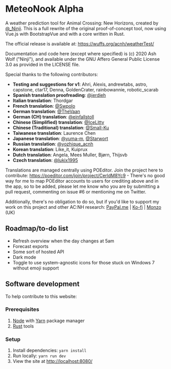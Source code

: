 # MeteoNook Alpha

A weather prediction tool for Animal Crossing: New Horizons, created by [@_Ninji](https://twitter.com/_Ninji). This is a full rewrite of the original proof-of-concept tool, now using Vue.js with BootstrapVue and with a core written in Rust.

The official release is available at: https://wuffs.org/acnh/weatherTest/

Documentation and code here (except where specified) is (c) 2020 Ash Wolf ("Ninji"), and available under the GNU Affero General Public License 3.0 as provided in the LICENSE file.

Special thanks to the following contributors:

- **Testing and suggestions for v1**: Ahri, Alexis, andrewtabs, astro, capstone, ctar17, Denna, GoldenCrater, rainbowannie, robotic_scarab
- **Spanish translation proofreading**: [@jerdieh](https://twitter.com/jerdieh)
- **Italian translation**: Thordgar
- **French translation**: [@Swpolo](https://github.com/Swpolo)
- **German translation**: [@TheVaan](https://github.com/TheVaan)
- **German (CH) translation**: [@einfallstoll](https://github.com/einfallstoll)
- **Chinese (Simplified) translation**: [@IceLitty](https://github.com/IceLitty)
- **Chinese (Traditional) translation**: [@Small-Ku](https://github.com/Small-Ku)
- **Taiwanese translation**: Laurence Chen
- **Japanese translation**: [@yuma-m](https://github.com/yuma-m), [@Starwort](https://github.com/Starwort)
- **Russian translation**: [@yozhique_acnh](https://twitter.com/yozhique_acnh)
- **Korean translation**: Like_it, Kuiprux
- **Dutch translation**: Angela, Mees Muller, Bjørn, Thijsvb
- **Czech translation**: [@lukix1995](https://twitter.com/lukix1995)

Translations are managed centrally using POEditor. Join the project here to contribute: https://poeditor.com/join/project/CerldM8Yc9 - There's no good way for me to map POEditor accounts to users for crediting above and in the app, so to be added, please let me know who you are by submitting a pull request, commenting on issue #6 or mentioning me on Twitter.

Additionally, there's no obligation to do so, but if you'd like to support my work on this project and other AC:NH research: [PayPal.me](https://paypal.me/trashcurl) | [Ko-fi](https://ko-fi.com/ninji_) | [Monzo](https://monzo.me/ninji) (UK)

## Roadmap/to-do list

- Refresh overview when the day changes at 5am
- Forecast exports
- Some sort of hosted API
- Dark mode
- Toggle to use system-agnostic icons for those stuck on Windows 7 without emoji support

## Software development

To help contribute to this website:

### Prerequisites

1. [Node](https://github.com/nvm-sh/nvm) with [Yarn](https://yarnpkg.com/getting-started/install) package manager
1. [Rust](https://www.rust-lang.org/tools/install) tools

### Setup

1. Install dependencies: `yarn install`
1. Run locally: `yarn run dev`
1. View the site at <http://localhost:8080/>
